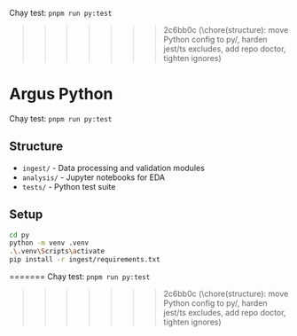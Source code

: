 Chạy test: `pnpm run py:test`
>>>>>>> 2c6bb0c (\chore(structure): move Python config to py/, harden jest/ts excludes, add repo doctor, tighten ignores\)
# Argus Python

Chạy test: `pnpm run py:test`

## Structure
- `ingest/` - Data processing and validation modules
- `analysis/` - Jupyter notebooks for EDA
- `tests/` - Python test suite

## Setup
```bash
cd py
python -m venv .venv
.\.venv\Scripts\activate
pip install -r ingest/requirements.txt
```
=======
Chạy test: `pnpm run py:test`
>>>>>>> 2c6bb0c (\chore(structure): move Python config to py/, harden jest/ts excludes, add repo doctor, tighten ignores\)
